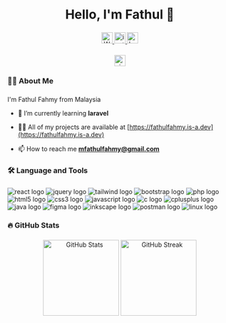 <h1 align="center">Hello, I'm Fathul 👋</h1>

###

<div align="center">
  <a href="https://linkedin.com/in/fathulfahmy">
     <img src="https://img.shields.io/badge/linkedin-F5F5F5?&logo=linkedin&logoColor=black&style=for-the-badge" height="25" alt ="Website button"/>
  </a>

  <a href="https://instagram.com/fathulfahmy">
     <img src="https://img.shields.io/badge/instagram-F5F5F5?&logo=linkedin&logoColor=black&style=for-the-badge" height="25" alt ="instagram button"/>
  </a>
  
  <a href="https:/www.behance.net/fathulfahmy">
     <img src="https://img.shields.io/badge/behance-F5F5F5?&logo=linkedin&logoColor=black&style=for-the-badge" height="25" alt ="behance button"/>
  </a>
</div>

###

<div align="center">
  <a href="https://visitorbadge.io/status?path=fathulfahmy"><img src="https://api.visitorbadge.io/api/visitors?path=fathulfahmy&labelColor=%23f5f5f5&countColor=dodgerblue" height="25" alt="visitor count"/></a>
</div>

###

<h3 align="left">👩‍💻 About Me</h3>

###

I'm Fathul Fahmy from Malaysia  

- 🌱 I’m currently learning **laravel**

- 👨‍💻 All of my projects are available at [https://fathulfahmy.is-a.dev](https://fathulfahmy.is-a.dev)

- 📫 How to reach me **mfathulfahmy@gmail.com**

###

<h3 align="left">🛠 Language and Tools</h3>

###

<div align="left">

  <img src="https://img.shields.io/badge/React-61DAFB?logo=react&logoColor=black&style=for-the-badge" alt="react logo"  />
  <img src="https://img.shields.io/badge/jQuery-0769AD?logo=jquery&logoColor=white&style=for-the-badge" alt="jquery logo"  />
  <img src="https://img.shields.io/badge/Tailwind%20CSS-06B6D4?logo=tailwindcss&logoColor=white&style=for-the-badge" alt="tailwind logo"  />
  <img src="https://img.shields.io/badge/Bootstrap-7952B3?logo=bootstrap&logoColor=white&style=for-the-badge" alt="bootstrap logo"  />
    <img src="https://img.shields.io/badge/PHP-777BB4?logo=php&logoColor=black&style=for-the-badge" alt="php logo"  />
  <img src="https://img.shields.io/badge/HTML5-E34F26?logo=html5&logoColor=white&style=for-the-badge" alt="html5 logo"  />
  <img src="https://img.shields.io/badge/CSS3-1572B6?logo=css3&logoColor=white&style=for-the-badge" alt="css3 logo"  />
  <img src="https://img.shields.io/badge/JavaScript-F7DF1E?logo=javascript&logoColor=black&style=for-the-badge" alt="javascript logo"  />
  <img src="https://img.shields.io/badge/c-A8B9CC?&logo=c&logoColor=black&style=for-the-badge" alt ="c logo"/>
  <img src="https://img.shields.io/badge/C++-00599C?logo=cplusplus&logoColor=white&style=for-the-badge" alt="cplusplus logo"  />
  <img src="https://img.shields.io/badge/java-F44336?logo=openjdk&logoColor=white&style=for-the-badge" alt="java logo"/>
  <img src="https://img.shields.io/badge/Figma-F24E1E?logo=figma&logoColor=white&style=for-the-badge" alt="figma logo"  />
  <img src="https://img.shields.io/badge/Inkscape-000000?logo=inkscape&logoColor=white&style=for-the-badge" alt="inkscape logo"  />
  <img src="https://img.shields.io/badge/Postman-FF6C37?logo=postman&logoColor=white&style=for-the-badge" alt="postman logo"  />
  <img src="https://img.shields.io/badge/Linux-FCC624?logo=linux&logoColor=black&style=for-the-badge" alt="linux logo"  />
</div>

###

<h3 align="left">🔥 GitHub Stats</h3>

###

<div align="center">
  <img src="https://github-readme-stats.vercel.app/api?username=fathulfahmy&hide_title=true&hide_rank=true&show_icons=true&include_all_commits=true&count_private=true&disable_animations=false&theme=default&locale=en&hide_border=false&order=1&icon_color=dodgerblue" height="170" alt="GitHub Stats"  />
  <img src="https://streak-stats.demolab.com?user=fathulfahmy&locale=en&mode=daily&theme=default&hide_border=false&border_radius=5&order=3&ring=dodgerblue&fire=dodgerblue&currStreakLabel=dodgerblue" height="170" alt="GitHub Streak"  />
</div>

###
